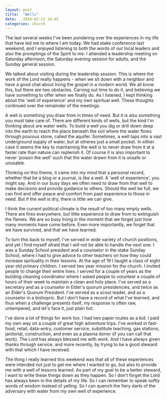 ```yaml
---
layout: post
title:  "Wells"
date:   2016-02-21 14:45
categories: church
---
```

The last several weeks I've been pondering over the experiences in my life that have led me to where I am today. We had stake conference last weekend, and I enjoyed listening to both the words of our local leaders and also the promptings of the Spirit to me. I attended a leadership meeting on Saturday afternoon, the Saturday evening session for adults, and the Sunday general session.

We talked about visiting during the leadership session. This is where the work of the Lord really happens - when we sit down with a neighbor and have a good chat about living the gospel in a modern world. We all know this, but there are two obstacles. Carving out time to do it, and believing we have something to offer when we finally do. As I listened, I kept thinking about the 'well of experience' and my own spiritual well. These thoughts continued over the remainder of the meetings.

A well is something you draw from in times of need. But it is also something you must take care of. There are different kinds of wells, but the kind I'm thinking about are water wells. To build a well you dig or drill down deep into the earth to reach the place beneath the soil where the water flows through pourous stone, called the aquifer. Sometimes, a well taps into a vast underground supply of water, but at otheres just a small pocket. In either case it seems the key to maintaining the well is to never draw from it at a faster rate than nature can replenish it. Of course it is also important to never 'poison the well' such that the water drawn from it is unsafe or unusable.

Thinking on this theme, it came into my mind that a personal record, whether that be a blog or a journal, is like a well. A 'well of experience', you might say. And in our busy days we often need to draw from that well to make decisions and provide guidance to others. Should the well be full, we can find and offer peace and comfort from past experience to those in need. But if the well is dry, there is little we can give.

I think the current political climate is the result of too many empty wells. There are fires everywhere, but little experience to draw from to extinguish the flames. We are so busy living in the moment that we forget just how many moments have come before. Even more importantly, we forget that we have survived, and that we have learned.

To turn this back to myself, I've served in wide variety of church positions, and yet I find myself afraid that I will not be able to handle the next one. I was a Sunday School president and a counselor in the stake Sunday School, where I had to give advice to other teachers on how they could increase sprituality in their lessons. At the age of 19 I taught a class of eight year old primary children. I served two year mission for the church. I invited people to change their entire lives. I served for a couple of years as the building cleaning coordinator where I asked people to volunteer a couple of hours of their week to maintain a clean and holy place. I've served as a secretary and as a counselor in Elder's quorum presidencies, and twice as an Elder's Quorum President. I've served as a scout leader, and as a counselor in a bishopric. But I don't have a record of what I've learned, and thus when a challenge presents itself, my response is often raw, untempered, and let's face it, just plain hot.

I've done a lot of things for work too. I had two paper routes as a kid. I paid my own way on a couple of great high adventure trips. I've worked in fast-food, retail, data-entry, customer service, substitute teaching, gas stations, janitorial, construction, and even as a plasma donor (if you can call that work). The Lord has always blessed me with work. And I have always given thanks through service, and more recently, by trying to be a good steward with that which I have received.

The thing I really learned this weekend was that all of these experiences were intended not just to get me where I wanted to go, but also to provide me with a well of lessons learned. As part of my goal to be a better steward, I want to write these things down as they happen. So I don't forget the Lord has always been in the details of my life. So I can remember to speak softly words of wisdom instead of yelling. So I can quench the fiery darts of the adversary with water from my own well of experience.

